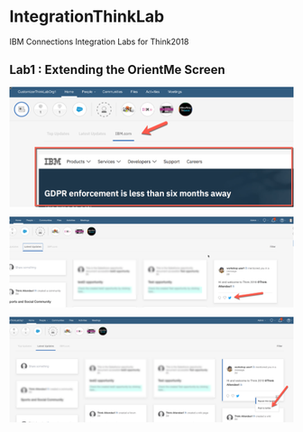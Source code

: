 # IntegrationThinkLab

IBM Connections Integration Labs for Think2018

## Lab1 : Extending the OrientMe Screen

![newTab](../Docs/images/Lab1-image01.png)

![newTab](../Docs/images/Lab1-image02.png)

![newTab](../Docs/images/Lab1-image03.png)
